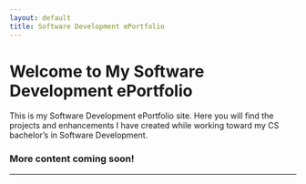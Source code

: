 ```yaml
---
layout: default
title: Software Development ePortfolio
---
```

# Welcome to My Software Development ePortfolio

This is my Software Development ePortfolio site. Here you will find the projects and enhancements I have created while working toward my CS bachelor’s in Software Development.

### **More content coming soon!**
---
